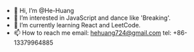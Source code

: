 - 👋 Hi, I’m @He-Huang
- 👀 I’m interested in JavaScript and dance like 'Breaking'.
- 🌱 I’m currently learning React and LeetCode.
- 📫 How to reach me 
  email: hehuang724@gmail.com
  tel: +86-13379964885

<!---
He-Huang/He-Huang is a ✨ special ✨ repository because its `README.md` (this file) appears on your GitHub profile.
You can click the Preview link to take a look at your changes.
--->
